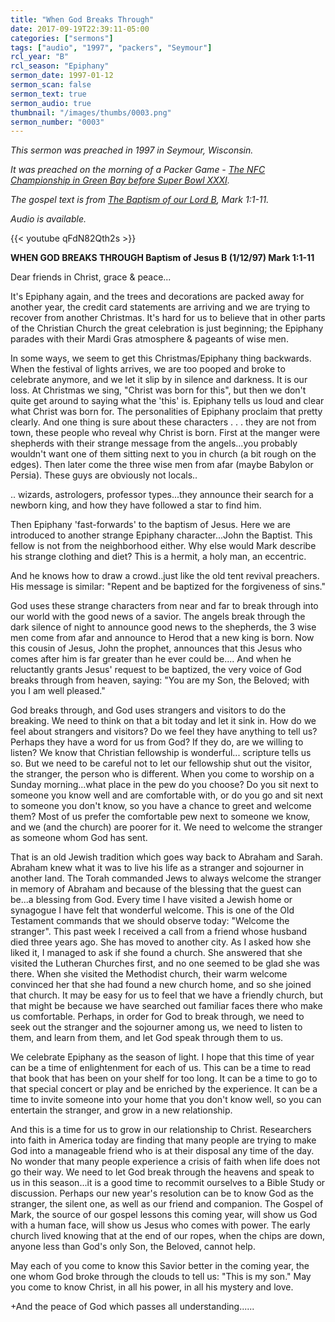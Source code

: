 ```yaml
---
title: "When God Breaks Through"
date: 2017-09-19T22:39:11-05:00
categories: ["sermons"]
tags: ["audio", "1997", "packers", "Seymour"]
rcl_year: "B"
rcl_season: "Epiphany"
sermon_date: 1997-01-12
sermon_scan: false
sermon_text: true
sermon_audio: true
thumbnail: "/images/thumbs/0003.png"
sermon_number: "0003"
---
```

_This sermon was preached in 1997 in Seymour, Wisconsin._

<!--more-->

_It was preached on the morning of a Packer Game - [The NFC Championship in Green Bay before Super Bowl XXXI](http://www.pro-football-reference.com/boxscores/199701120gnb.htm)._

_The gospel text is from [The Baptism of our Lord B](https://lectionary.library.vanderbilt.edu/texts/?y=382&z=e&d=13), Mark 1:1-11._

_Audio is available._

{{< youtube qFdN82Qth2s >}}

**WHEN GOD BREAKS THROUGH Baptism of Jesus B (1/12/97) Mark 1:1-11**

Dear friends in Christ, grace & peace...

It's Epiphany again, and the trees and decorations are packed away for another year, the credit card statements are arriving and we are trying to recover from another Christmas. It's hard for us to believe that in other parts of the Christian Church the great celebration is just beginning; the Epiphany parades with their Mardi Gras atmosphere & pageants of wise men.

In some ways, we seem to get this Christmas/Epiphany thing backwards. When the festival of lights arrives, we are too pooped and broke to celebrate anymore, and we let it slip by in silence and darkness. It is our loss. At Christmas we sing, "Christ was born for this", but then we don't quite get around to saying what the 'this' is. Epiphany tells us loud and clear what Christ was born for. The personalities of Epiphany proclaim that pretty clearly. And one thing is sure about these characters . . . they are not from town, these people who reveal why Christ is born. First at the manger were shepherds with their strange message from the angels...you probably wouldn't want one of them sitting next to you in church (a bit rough on the edges). Then later come the three wise men from afar (maybe Babylon or Persia). These guys are obviously not locals..

.. wizards, astrologers, professor types...they announce their search for a newborn king, and how they have followed a star to find him.

Then Epiphany 'fast-forwards' to the baptism of Jesus. Here we are introduced to another strange Epiphany character...John the Baptist. This fellow is not from the neighborhood either. Why else would Mark describe his strange clothing and diet? This is a hermit, a holy man, an eccentric.

And he knows how to draw a crowd..just like the old tent revival preachers. His message is similar: "Repent and be baptized for the forgiveness of sins."

God uses these strange characters from near and far to break through into our world with the good news of a savior. The angels break through the dark silence of night to announce good news to the shepherds, the 3 wise men come from afar and announce to Herod that a new king is born. Now this cousin of Jesus, John the prophet, announces that this Jesus who comes after him is far greater than he ever could be.... And when he reluctantly grants Jesus' request to be baptized, the very voice of God breaks through from heaven, saying: "You are my Son, the Beloved; with you I am well pleased."

God breaks through, and God uses strangers and visitors to do the breaking. We need to think on that a bit today and let it sink in. How do we feel about strangers and visitors? Do we feel they have anything to tell us? Perhaps they have a word for us from God? If they do, are we willing to listen? We know that Christian fellowship is wonderful... scripture tells us so. But we need to be careful not to let our fellowship shut out the visitor, the stranger, the person who is different. When you come to worship on a Sunday morning...what place in the pew do you choose? Do you sit next to someone you know well and are comfortable with, or do you go and sit next to someone you don't know, so you have a chance to greet and welcome them? Most of us prefer the comfortable pew next to someone we know, and we (and the church) are poorer for it. We need to welcome the stranger as someone whom God has sent.

That is an old Jewish tradition which goes way back to Abraham and Sarah. Abraham knew what it was to live his life as a stranger and sojourner in another land. The Torah commanded Jews to always welcome the stranger in memory of Abraham and because of the blessing that the guest can be...a blessing from God. Every time I have visited a Jewish home or synagogue I have felt that wonderful welcome. This is one of the Old Testament commands that we should observe today: "Welcome the stranger". This past week I received a call from a friend whose husband died three years ago. She has moved to another city. As I asked how she liked it, I managed to ask if she found a church. She answered that she visited the Lutheran Churches first, and no one seemed to be glad she was there. When she visited the Methodist church, their warm welcome convinced her that she had found a new church home, and so she joined that church. It may be easy for us to feel that we have a friendly church, but that might be because we have searched out familiar faces there who make us comfortable. Perhaps, in order for God to break through, we need to seek out the stranger and the sojourner among us, we need to listen to them, and learn from them, and let God speak through them to us.

We celebrate Epiphany as the season of light. I hope that this time of year can be a time of enlightenment for each of us. This can be a time to read that book that has been on your shelf for too long. It can be a time to go to that special concert or play and be enriched by the experience. It can be a time to invite someone into your home that you don't know well, so you can entertain the stranger, and grow in a new relationship.

And this is a time for us to grow in our relationship to Christ. Researchers into faith in America today are finding that many people are trying to make God into a manageable friend who is at their disposal any time of the day. No wonder that many people experience a crisis of faith when life does not go their way. We need to let God break through the heavens and speak to us in this season...it is a good time to recommit ourselves to a Bible Study or discussion. Perhaps our new year's resolution can be to know God as the stranger, the silent one, as well as our friend and companion. The Gospel of Mark, the source of our gospel lessons this coming year, will show us God with a human face, will show us Jesus who comes with power. The early church lived knowing that at the end of our ropes, when the chips are down, anyone less than God's only Son, the Beloved, cannot help.

May each of you come to know this Savior better in the coming year, the one whom God broke through the clouds to tell us: "This is my son." May you come to know Christ, in all his power, in all his mystery and love.

+And the peace of God which passes all understanding......
